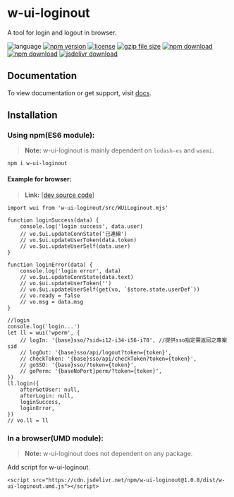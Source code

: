 # w-ui-loginout
A tool for login and logout in browser.

![language](https://img.shields.io/badge/language-JavaScript-orange.svg) 
[![npm version](http://img.shields.io/npm/v/w-ui-loginout.svg?style=flat)](https://npmjs.org/package/w-ui-loginout) 
[![license](https://img.shields.io/npm/l/w-ui-loginout.svg?style=flat)](https://npmjs.org/package/w-ui-loginout) 
[![gzip file size](http://img.badgesize.io/yuda-lyu/w-ui-loginout/master/dist/w-ui-loginout.umd.js.svg?compression=gzip)](https://github.com/yuda-lyu/w-ui-loginout)
[![npm download](https://img.shields.io/npm/dt/w-ui-loginout.svg)](https://npmjs.org/package/w-ui-loginout) 
[![npm download](https://img.shields.io/npm/dm/w-ui-loginout.svg)](https://npmjs.org/package/w-ui-loginout) 
[![jsdelivr download](https://img.shields.io/jsdelivr/npm/hm/w-ui-loginout.svg)](https://www.jsdelivr.com/package/npm/w-ui-loginout)

## Documentation
To view documentation or get support, visit [docs](https://yuda-lyu.github.io/w-ui-loginout/global.html).

## Installation
### Using npm(ES6 module):
> **Note:** w-ui-loginout is mainly dependent on `lodash-es` and `wsemi`.
```alias
npm i w-ui-loginout
```

#### Example for browser:
> **Link:** [[dev source code](https://github.com/yuda-lyu/w-cluster/blob/master/g-cluster.mjs)]
```alias
import wui from 'w-ui-loginout/src/WUiLoginout.mjs'

function loginSuccess(data) {
    console.log('login success', data.user)
    // vo.$ui.updateConnState('已連線')
    // vo.$ui.updateUserToken(data.token)
    // vo.$ui.updateUserSelf(data.user)
}

function loginError(data) {
    console.log('login error', data)
    // vo.$ui.updateConnState(data.text)
    // vo.$ui.updateUserToken('')
    // vo.$ui.updateUserSelf(get(vo, `$store.state.userDef`))
    // vo.ready = false
    // vo.msg = data.msg
}

//login
console.log('login...')
let ll = wui('wperm', {
    // logIn: '{base}sso/?sid=i12-i34-i56-i78', //提供sso指定需返回之專案sid
    // logOut: '{base}sso/api/logout?token={token}',
    // checkToken: '{base}sso/api/checkToken?token={token}',
    // goSSO: '{base}sso/?token={token}',
    // goPerm: '{baseNoPort}perm/?token={token}',
})
ll.login({
    afterGetUser: null,
    afterLogin: null,
    loginSuccess,
    loginError,
})
// vo.ll = ll

```

### In a browser(UMD module):
> **Note:** w-ui-loginout does not dependent on any package.

Add script for w-ui-loginout.
```alias
<script src="https://cdn.jsdelivr.net/npm/w-ui-loginout@1.0.8/dist/w-ui-loginout.umd.js"></script>
```

